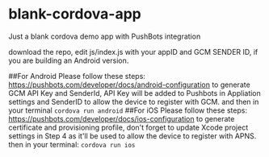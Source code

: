# blank-cordova-app
Just a blank cordova demo app with PushBots integration

download the repo, edit js/index.js with your appID and GCM SENDER ID, if you are building an Android version.

##For Android 
Please follow these steps: https://pushbots.com/developer/docs/android-configuration to generate GCM API Key and SenderId, API Key will be added to Pushbots in Appliation settings and SenderID to allow the device to register with GCM.
and then in your terminal
```cordova run android```
##For iOS 
Please follow these steps: https://pushbots.com/developer/docs/ios-configuration to generate certificate and provisioning profile, don't forget to update Xcode project settings in Step 4 as it'll be used to allow the device to register with APNS.
then in your terminal: 
```cordova run ios```
